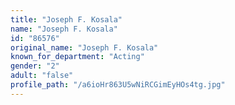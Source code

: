 ```yaml
---
title: "Joseph F. Kosala"
name: "Joseph F. Kosala"
id: "86576"
original_name: "Joseph F. Kosala"
known_for_department: "Acting"
gender: "2"
adult: "false"
profile_path: "/a6ioHr863U5wNiRCGimEyHOs4tg.jpg"
---
```

